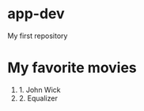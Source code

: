 # app-dev
My first repository
# My favorite movies
<ol>
  <li>1. John Wick</li>
  <li>2. Equalizer</li>
</ol>
